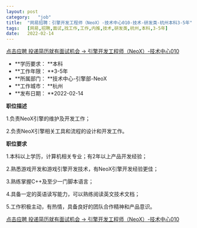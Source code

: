 ```yaml
---
layout:	post
category:	"job"
title:	"网易招聘：引擎开发工程师（NeoX）-技术中心010-技术-研发类-杭州本科3-5年"
tags:	[网易,招聘,面试,找工作,工作,内推,技术,研发类,杭州,本科,3-5年]
date:	2022-02-14
---
```


[点击应聘 投递简历就有面试机会 ->  引擎开发工程师（NeoX）-技术中心010](http://mobile.bole.netease.com/bole/boleDetail?id=18445&employeeId=346f03c3cda5f04c&key=all)



- **学历要求： **本科
- **工作年限： **3-5年
- **所属部门： **技术中心-引擎部-NeoX
- **工作城市： **杭州
- **发布日期： **2022-02-14



**职位描述**

1.负责NeoX引擎的维护及开发工作；

2.负责NeoX引擎相关工具和流程的设计和开发工作。



**职位要求**

1.本科以上学历，计算机相关专业；有2年以上产品开发经验；

2.熟悉游戏开发和游戏引擎开发技术，有NeoX引擎开发经验更佳；

3.熟练掌握C++及至少一门脚本语言；

4.具备一定的英语读写能力，可以熟练阅读英文技术文档；

5.工作积极主动，有热情，具备良好的团队合作精神和产品意识。



[点击应聘 投递简历就有面试机会 ->  引擎开发工程师（NeoX）-技术中心010](http://mobile.bole.netease.com/bole/boleDetail?id=18445&employeeId=346f03c3cda5f04c&key=all)